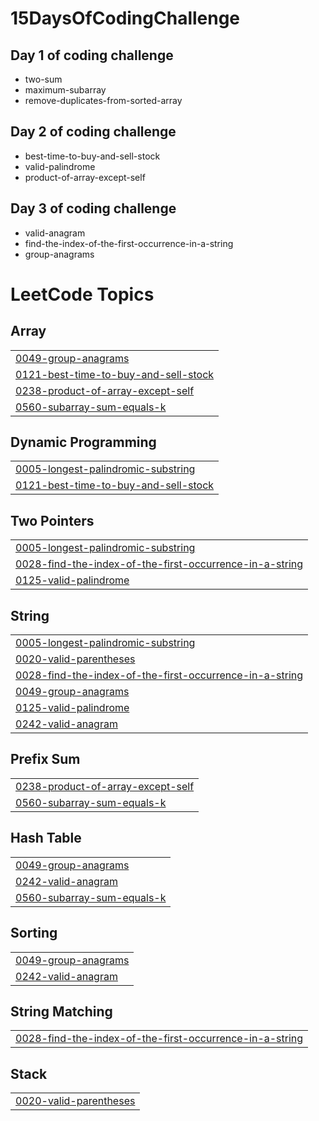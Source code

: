 
# 15DaysOfCodingChallenge

## Day 1 of coding challenge 
- two-sum
- maximum-subarray  
- remove-duplicates-from-sorted-array

## Day 2 of coding challenge
- best-time-to-buy-and-sell-stock
- valid-palindrome
- product-of-array-except-self
## Day 3 of coding challenge
- valid-anagram
- find-the-index-of-the-first-occurrence-in-a-string
- group-anagrams

<!---LeetCode Topics Start-->
# LeetCode Topics
## Array
|  |
| ------- |
| [0049-group-anagrams](https://github.com/Punvesh/15DaysOfCodingChallenge/tree/master/0049-group-anagrams) |
| [0121-best-time-to-buy-and-sell-stock](https://github.com/Punvesh/15DaysOfCodingChallenge/tree/master/0121-best-time-to-buy-and-sell-stock) |
| [0238-product-of-array-except-self](https://github.com/Punvesh/15DaysOfCodingChallenge/tree/master/0238-product-of-array-except-self) |
| [0560-subarray-sum-equals-k](https://github.com/Punvesh/15DaysOfCodingChallenge/tree/master/0560-subarray-sum-equals-k) |
## Dynamic Programming
|  |
| ------- |
| [0005-longest-palindromic-substring](https://github.com/Punvesh/15DaysOfCodingChallenge/tree/master/0005-longest-palindromic-substring) |
| [0121-best-time-to-buy-and-sell-stock](https://github.com/Punvesh/15DaysOfCodingChallenge/tree/master/0121-best-time-to-buy-and-sell-stock) |
## Two Pointers
|  |
| ------- |
| [0005-longest-palindromic-substring](https://github.com/Punvesh/15DaysOfCodingChallenge/tree/master/0005-longest-palindromic-substring) |
| [0028-find-the-index-of-the-first-occurrence-in-a-string](https://github.com/Punvesh/15DaysOfCodingChallenge/tree/master/0028-find-the-index-of-the-first-occurrence-in-a-string) |
| [0125-valid-palindrome](https://github.com/Punvesh/15DaysOfCodingChallenge/tree/master/0125-valid-palindrome) |
## String
|  |
| ------- |
| [0005-longest-palindromic-substring](https://github.com/Punvesh/15DaysOfCodingChallenge/tree/master/0005-longest-palindromic-substring) |
| [0020-valid-parentheses](https://github.com/Punvesh/15DaysOfCodingChallenge/tree/master/0020-valid-parentheses) |
| [0028-find-the-index-of-the-first-occurrence-in-a-string](https://github.com/Punvesh/15DaysOfCodingChallenge/tree/master/0028-find-the-index-of-the-first-occurrence-in-a-string) |
| [0049-group-anagrams](https://github.com/Punvesh/15DaysOfCodingChallenge/tree/master/0049-group-anagrams) |
| [0125-valid-palindrome](https://github.com/Punvesh/15DaysOfCodingChallenge/tree/master/0125-valid-palindrome) |
| [0242-valid-anagram](https://github.com/Punvesh/15DaysOfCodingChallenge/tree/master/0242-valid-anagram) |
## Prefix Sum
|  |
| ------- |
| [0238-product-of-array-except-self](https://github.com/Punvesh/15DaysOfCodingChallenge/tree/master/0238-product-of-array-except-self) |
| [0560-subarray-sum-equals-k](https://github.com/Punvesh/15DaysOfCodingChallenge/tree/master/0560-subarray-sum-equals-k) |
## Hash Table
|  |
| ------- |
| [0049-group-anagrams](https://github.com/Punvesh/15DaysOfCodingChallenge/tree/master/0049-group-anagrams) |
| [0242-valid-anagram](https://github.com/Punvesh/15DaysOfCodingChallenge/tree/master/0242-valid-anagram) |
| [0560-subarray-sum-equals-k](https://github.com/Punvesh/15DaysOfCodingChallenge/tree/master/0560-subarray-sum-equals-k) |
## Sorting
|  |
| ------- |
| [0049-group-anagrams](https://github.com/Punvesh/15DaysOfCodingChallenge/tree/master/0049-group-anagrams) |
| [0242-valid-anagram](https://github.com/Punvesh/15DaysOfCodingChallenge/tree/master/0242-valid-anagram) |
## String Matching
|  |
| ------- |
| [0028-find-the-index-of-the-first-occurrence-in-a-string](https://github.com/Punvesh/15DaysOfCodingChallenge/tree/master/0028-find-the-index-of-the-first-occurrence-in-a-string) |
## Stack
|  |
| ------- |
| [0020-valid-parentheses](https://github.com/Punvesh/15DaysOfCodingChallenge/tree/master/0020-valid-parentheses) |
<!---LeetCode Topics End-->
